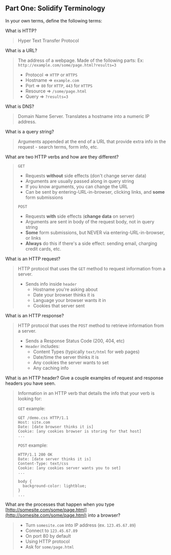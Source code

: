 ## Part One: Solidify Terminology

In your own terms, define the following terms:

What is HTTP?

> Hyper Text Transfer Protocol

What is a URL?

> The address of a webpage. Made of the following parts:
> Ex: `http://example.com/some/page.html?results=3`
>
> -   Protocol => `HTTP` or `HTTPS`
> -   Hostname => `example.com`
> -   Port => `80` for `HTTP`, `443` for `HTTPS`
> -   Resource => `/some/page.html`
> -   Query => `?results=3`

What is DNS?

> Domain Name Server. Translates a hostname into a numeric IP address.

What is a query string?

> Arguments appended at the end of a URL that provide extra info in the request - search terms, form info, etc.

What are two HTTP verbs and how are they different?

> `GET`
>
> -   Requests **without** side effects (don't change server data)
> -   Arguments are usually passed along in query string
> -   If you know arguments, you can change the URL
> -   Can be sent by entering-URL-in-browser, clicking links, and **some** form submissions
>
> `POST`
>
> -   Requests **with** side effects (**change data** on server)
> -   Arguments are sent in body of the request body, not in query string
> -   **Some** form submissions, but NEVER via entering-URL-in-browser, or links
> -   **Always** do this if there's a side effect: sending email, charging credit cards, etc.

What is an HTTP request?

> HTTP protocol that uses the `GET` method to request information from a server.
>
> -   Sends info inside `header`
>     -   Hostname you're asking about
>     -   Date your browser thinks it is
>     -   Language your browser wants it in
>     -   Cookies that server sent

What is an HTTP response?

> HTTP protocol that uses the `POST` method to retrieve information from a server.
>
> -   Sends a Response Status Code (200, 404, etc)
> -   `Header` includes:
>     -   Content Types (typically `text/html` for web pages)
>     -   Date/time the server thinks it is
>     -   Any cookies the server wants to set
>     -   Any caching info

What is an HTTP header? Give a couple examples of request and response headers you have seen.

> Information in an HTTP verb that details the info that your verb is looking for:
>
> `GET` example:
>
> ```
> GET /demo.css HTTP/1.1
> Host: site.com
> Date: [date browser thinks it is]
> Cookie: [any cookies browser is storing for that host]
> ...
> ```
>
> `POST` example:
>
> ```
> HTTP/1.1 200 OK
> Date: [date server thinks it is]
> Content-Type: text/css
> Cookie: [any cookies server wants you to set]
> ...
>
> body {
>   background-color: lightblue;
> }
> ...
> ```

What are the processes that happen when you type [http://somesite.com/some/page.html](http://somesite.com/some/page.html) into a browser?

> -   Turn `somesite.com` into IP address (ex. `123.45.67.89`)
> -   Connect to `123.45.67.89`
> -   On port 80 by default
> -   Using HTTP protocol
> -   Ask for `some/page.html`
